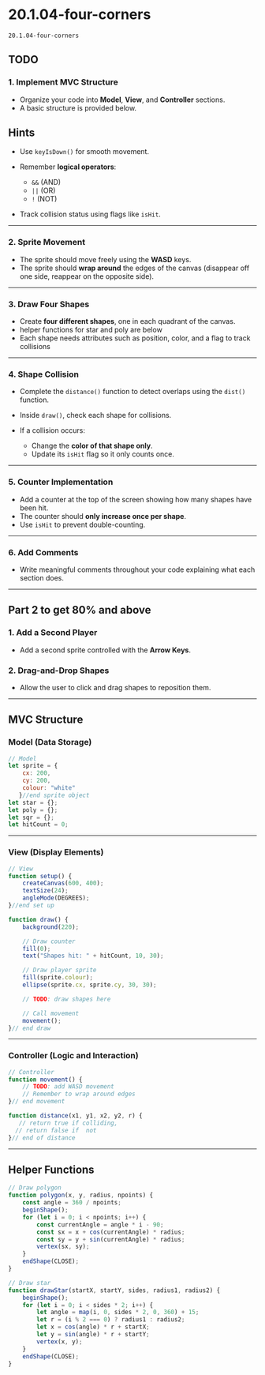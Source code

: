 
# 20.1.04-four-corners
```
20.1.04-four-corners
````
## **TODO**

### **1. Implement MVC Structure**

* Organize your code into **Model**, **View**, and **Controller** sections.
* A basic structure is provided below.

## **Hints**

* Use `keyIsDown()` for smooth movement.
* Remember **logical operators**:

  * `&&` (AND)
  * `||` (OR)
  * `!` (NOT)
* Track collision status using flags like `isHit`.

---

### **2. Sprite Movement**

* The sprite should move freely using the **WASD** keys.
* The sprite should **wrap around** the edges of the canvas (disappear off one side, reappear on the opposite side).


---

### **3. Draw Four Shapes**

* Create **four different shapes**, one in each quadrant of the canvas.
 * helper functions for star and poly are below 
* Each shape needs attributes such as position, color, and a flag to track collisions

---

### **4. Shape Collision**

* Complete the `distance()` function to detect overlaps using the `dist()` function.
* Inside `draw()`, check each shape for collisions.
* If a collision occurs:

  * Change the **color of that shape only**.
  * Update its `isHit` flag so it only counts once.

---

### **5. Counter Implementation**

* Add a counter at the top of the screen showing how many shapes have been hit.
* The counter should **only increase once per shape**.
* Use `isHit` to prevent double-counting.

---

### **6. Add Comments**

* Write meaningful comments throughout your code explaining what each section does.

---

## **Part 2 to get 80% and above**

### **1. Add a Second Player**

* Add a second sprite controlled with the **Arrow Keys**.

### **2. Drag-and-Drop Shapes**

* Allow the user to click and drag shapes to reposition them.

---

## **MVC Structure**

### **Model (Data Storage)**

```js
// Model
let sprite = {
    cx: 200,
    cy: 200,
    colour: "white"
   }//end sprite object
let star = {};
let poly = {};
let sqr = {};
let hitCount = 0;
```

---

### **View (Display Elements)**

```js
// View
function setup() {
    createCanvas(600, 400);
    textSize(24);
    angleMode(DEGREES);
}//end set up

function draw() {
    background(220);

    // Draw counter
    fill(0);
    text("Shapes hit: " + hitCount, 10, 30);

    // Draw player sprite
    fill(sprite.colour);
    ellipse(sprite.cx, sprite.cy, 30, 30);

    // TODO: draw shapes here

    // Call movement
    movement();
}// end draw
```

---

### **Controller (Logic and Interaction)**

```js
// Controller
function movement() {
    // TODO: add WASD movement
    // Remember to wrap around edges
}// end movement

function distance(x1, y1, x2, y2, r) {
   // return true if colliding,
  // return false if  not
}// end of distance
```

---

## **Helper Functions**

```js
// Draw polygon
function polygon(x, y, radius, npoints) {
    const angle = 360 / npoints;  
    beginShape();
    for (let i = 0; i < npoints; i++) {
        const currentAngle = angle * i - 90;
        const sx = x + cos(currentAngle) * radius;
        const sy = y + sin(currentAngle) * radius;
        vertex(sx, sy);
    }
    endShape(CLOSE);
}

// Draw star
function drawStar(startX, startY, sides, radius1, radius2) {
    beginShape();
    for (let i = 0; i < sides * 2; i++) {
        let angle = map(i, 0, sides * 2, 0, 360) + 15; 
        let r = (i % 2 === 0) ? radius1 : radius2;
        let x = cos(angle) * r + startX;
        let y = sin(angle) * r + startY;
        vertex(x, y);
    }
    endShape(CLOSE);
}
```
